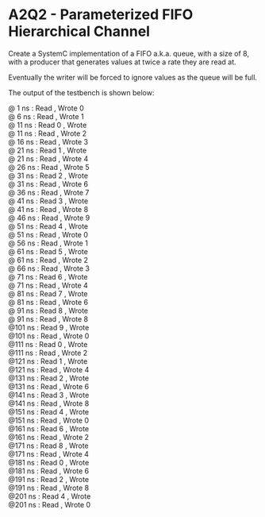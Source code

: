 # A2Q2 - Parameterized FIFO Hierarchical Channel

Create a SystemC implementation of a FIFO a.k.a. queue, with a size of 8, with a producer that generates values at twice a rate they are read at.

Eventually the writer will be forced to ignore values as the queue will be full.


The output of the testbench is shown below:

@  1 ns : Read     , Wrote  0  
@  6 ns : Read     , Wrote  1  
@ 11 ns : Read   0 , Wrote   
@ 11 ns : Read     , Wrote  2  
@ 16 ns : Read     , Wrote  3  
@ 21 ns : Read   1 , Wrote   
@ 21 ns : Read     , Wrote  4  
@ 26 ns : Read     , Wrote  5  
@ 31 ns : Read   2 , Wrote   
@ 31 ns : Read     , Wrote  6  
@ 36 ns : Read     , Wrote  7  
@ 41 ns : Read   3 , Wrote   
@ 41 ns : Read     , Wrote  8  
@ 46 ns : Read     , Wrote  9  
@ 51 ns : Read   4 , Wrote   
@ 51 ns : Read     , Wrote  0  
@ 56 ns : Read     , Wrote  1  
@ 61 ns : Read   5 , Wrote   
@ 61 ns : Read     , Wrote  2  
@ 66 ns : Read     , Wrote  3  
@ 71 ns : Read   6 , Wrote   
@ 71 ns : Read     , Wrote  4  
@ 81 ns : Read   7 , Wrote   
@ 81 ns : Read     , Wrote  6  
@ 91 ns : Read   8 , Wrote   
@ 91 ns : Read     , Wrote  8  
@101 ns : Read   9 , Wrote   
@101 ns : Read     , Wrote  0  
@111 ns : Read   0 , Wrote   
@111 ns : Read     , Wrote  2  
@121 ns : Read   1 , Wrote   
@121 ns : Read     , Wrote  4  
@131 ns : Read   2 , Wrote   
@131 ns : Read     , Wrote  6  
@141 ns : Read   3 , Wrote   
@141 ns : Read     , Wrote  8  
@151 ns : Read   4 , Wrote   
@151 ns : Read     , Wrote  0  
@161 ns : Read   6 , Wrote   
@161 ns : Read     , Wrote  2  
@171 ns : Read   8 , Wrote   
@171 ns : Read     , Wrote  4  
@181 ns : Read   0 , Wrote   
@181 ns : Read     , Wrote  6  
@191 ns : Read   2 , Wrote   
@191 ns : Read     , Wrote  8  
@201 ns : Read   4 , Wrote   
@201 ns : Read     , Wrote  0  

